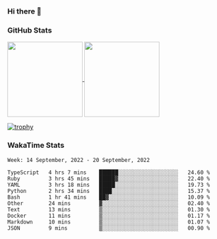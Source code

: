 ### Hi there 👋

### GitHub Stats

<a href="https://github.com/anuraghazra/github-readme-stats">
  <img align="center" height="170px" src="https://github-readme-stats.vercel.app/api/top-langs/?username=tksfjt1024&layout=compact&count_private=true&show_icons=true&show_icons=true&theme=graywhite" />
</a>
<a href="https://github.com/anuraghazra/github-readme-stats">
  <img align="center" height="170px" src="https://github-readme-stats.vercel.app/api?username=tksfjt1024&count_private=true&show_icons=true&show_icons=true&theme=graywhite" />
</a>

[![trophy](https://github-profile-trophy.vercel.app/?username=tksfjt1024)](https://github.com/ryo-ma/github-profile-trophy)

### WakaTime Stats

<!--START_SECTION:waka-->
```text
Week: 14 September, 2022 - 20 September, 2022

TypeScript   4 hrs 7 mins    ██████░░░░░░░░░░░░░░░░░░░   24.60 % 
Ruby         3 hrs 45 mins   █████▓░░░░░░░░░░░░░░░░░░░   22.40 % 
YAML         3 hrs 18 mins   █████░░░░░░░░░░░░░░░░░░░░   19.73 % 
Python       2 hrs 34 mins   ████░░░░░░░░░░░░░░░░░░░░░   15.37 % 
Bash         1 hr 41 mins    ██▓░░░░░░░░░░░░░░░░░░░░░░   10.09 % 
Other        24 mins         ▓░░░░░░░░░░░░░░░░░░░░░░░░   02.40 % 
Text         13 mins         ▒░░░░░░░░░░░░░░░░░░░░░░░░   01.30 % 
Docker       11 mins         ▒░░░░░░░░░░░░░░░░░░░░░░░░   01.17 % 
Markdown     10 mins         ▒░░░░░░░░░░░░░░░░░░░░░░░░   01.07 % 
JSON         9 mins          ▒░░░░░░░░░░░░░░░░░░░░░░░░   00.90 % 
```
<!--END_SECTION:waka-->
